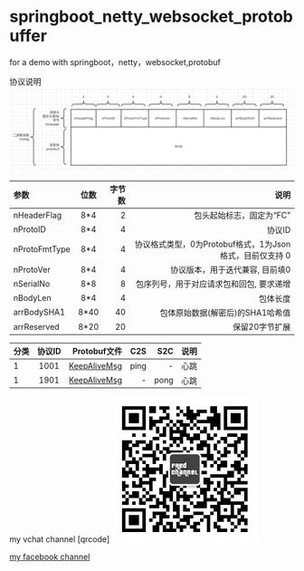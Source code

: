 # springboot_netty_websocket_protobuffer
for a demo with springboot，netty，websocket,protobuf


协议说明
![图片](https://github.com/fanfq/springboot_netty_websocket_protobuffer/blob/master/dist/msg.png?raw=true)


参数 | 位数 | 字节数 |  说明
:----------- | :-----------: | -----------:| -----------:
nHeaderFlag         | 8*4      |  2        |   包头起始标志，固定为“FC”
nProtoID                     | 8*4     |   4      |     协议ID
nProtoFmtType              | 8*4    |    4       |    协议格式类型，0为Protobuf格式，1为Json格式，目前仅支持 0
nProtoVer                  | 8*4     |   4       |    协议版本，用于迭代兼容, 目前填0
nSerialNo                     | 8*8     |   8        |   包序列号，用于对应请求包和回包, 要求递增
nBodyLen                      | 8*4     |   4         |  包体长度
arrBodySHA1                  | 8*40    |   40      |    包体原始数据(解密后)的SHA1哈希值
arrReserved                | 8*20    |   20       |   保留20字节扩展


分类 | 协议ID| Protobuf文件 | C2S | S2C | 说明 
:----------- | :-----------: | -----------:| -----------:| -----------:| -----------:
 1        |     1001    |   [KeepAliveMsg](https://github.com/fanfq/springboot_netty_websocket_protobuffer/blob/master/common/src/main/java/com/fc/common/socket/protobuf/KeepAliveMsg.proto)   |   ping |   -   |       心跳
 1        |     1901    |   [KeepAliveMsg](https://github.com/fanfq/springboot_netty_websocket_protobuffer/blob/master/common/src/main/java/com/fc/common/socket/protobuf/KeepAliveMsg.proto)   |   -   |       pong     |      心跳
 
 
 my vchat channel [qrcode] 
 ![qrcode](https://github.com/fanfq/springboot_netty_websocket_protobuffer/blob/master/dist/vcqrcode.jpg?raw=true)
 
 [my facebook channel](https://www.facebook.com/FredChannel-100585011578160/)
